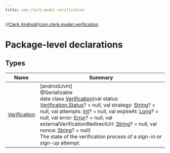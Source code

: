 ```yaml
---
title: com.clerk.model.verification
---
```

//[Clerk Android](../../index.html)/[com.clerk.model.verification](index.html)



# Package-level declarations



## Types


| Name | Summary |
|---|---|
| [Verification](-verification/index.html) | [androidJvm]<br>@Serializable<br>data class [Verification](-verification/index.html)(val status: [Verification.Status](-verification/-status/index.html)? = null, val strategy: [String](https://kotlinlang.org/api/latest/jvm/stdlib/kotlin-stdlib/kotlin/-string/index.html)? = null, val attempts: [Int](https://kotlinlang.org/api/latest/jvm/stdlib/kotlin-stdlib/kotlin/-int/index.html)? = null, val expireAt: [Long](https://kotlinlang.org/api/latest/jvm/stdlib/kotlin-stdlib/kotlin/-long/index.html)? = null, val error: [Error](../com.clerk.model.error/-error/index.html)? = null, val externalVerificationRedirectUrl: [String](https://kotlinlang.org/api/latest/jvm/stdlib/kotlin-stdlib/kotlin/-string/index.html)? = null, val nonce: [String](https://kotlinlang.org/api/latest/jvm/stdlib/kotlin-stdlib/kotlin/-string/index.html)? = null)<br>The state of the verification process of a sign-in or sign-up attempt. |

